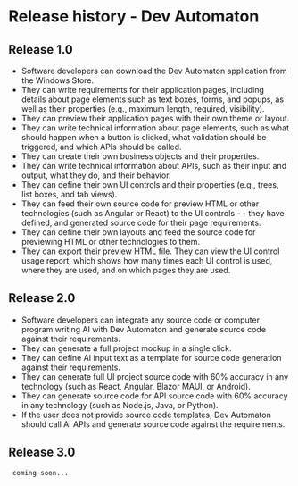 # Release history - Dev Automaton
## Release 1.0

- Software developers can download the Dev Automaton application from the Windows Store.
- They can write requirements for their application pages, including details about page elements such as text boxes, forms, and popups, as well as their properties (e.g., maximum length, required, visibility).
- They can preview their application pages with their own theme or layout.
- They can write technical information about page elements, such as what should happen when a button is clicked, what validation should be triggered, and which APIs should be called.
- They can create their own business objects and their properties.
- They can write technical information about APIs, such as their input and output, what they do, and their behavior.
- They can define their own UI controls and their properties (e.g., trees, list boxes, and tab views).
- They can feed their own source code for preview HTML or other technologies (such as Angular or React) to the UI controls - - they have defined, and generated source code for their page requirements.
- They can define their own layouts and feed the source code for previewing HTML or other technologies to them.
- They can export their preview HTML file.
They can view the UI control usage report, which shows how many times each UI control is used, where they are used, and on which pages they are used.
## Release 2.0

- Software developers can integrate any source code or computer program writing AI with Dev Automaton and generate source code against their requirements.
- They can generate a full project mockup in a single click.
- They can define AI input text as a template for source code generation against their requirements.
- They can generate full UI project source code with 60% accuracy in any technology (such as React, Angular, Blazor MAUI, or Android).
- They can generate source code for API source code with 60% accuracy in any technology (such as Node.js, Java, or Python).
- If the user does not provide source code templates, Dev Automaton should call AI APIs and generate source code against the requirements.
## Release 3.0
     coming soon...
